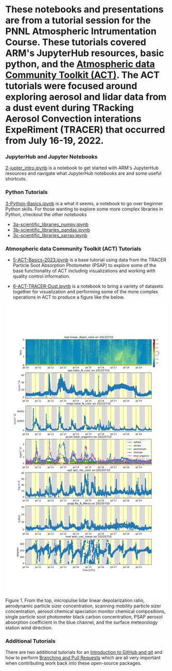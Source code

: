 # These notebooks and presentations are from a tutorial session for the PNNL Atmospheric Intrumentation Course. These tutorials covered ARM's JupyterHub resources, basic python, and the [Atmospheric data Community Toolkit (ACT)](https://github.com/ARM-DOE/ACT).  The ACT tutorials were focused around exploring aerosol and lidar data from a dust event during TRacking Aerosol Convection interations ExpeRiment (TRACER) that occurred from July 16-19, 2022.

### JupyterHub and Jupyter Notebooks
[2-jupter_intro.ipynb](https://github.com/ARM-Development/ARM-Notebooks/blob/main/Tutorials/ACT-Python-Tutorial/2-jupyter_intro.ipynb) is a notebook to get started with ARM's JupyterHub resources and navigate what JupyterHub notebooks are and some useful shortcuts.

### Python Tutorials
[3-Python-Basics.ipynb](https://github.com/ARM-Development/ARM-Notebooks/blob/main/Tutorials/ACT-Python-Tutorial/3-Python-Basics.ipynb) is a what it seems, a notebook to go over beginner Python skills.  For those wanting to explore some more complex libraries in Python, checkout the other notebooks
- [3a-scientific_libraries_numpy.ipynb](https://github.com/ARM-Development/ARM-Notebooks/blob/main/Tutorials/ACT-Python-Tutorial/3a-scientific_libraries_numpy.ipynb)
- [3b-scientific_libraries_pandas.ipynb](https://github.com/ARM-Development/ARM-Notebooks/blob/main/Tutorials/ACT-Python-Tutorial/3b-scientific_libraries_pandas.ipynb)
- [3c-scientific_libraries_xarray.ipynb](https://github.com/ARM-Development/ARM-Notebooks/blob/main/Tutorials/ACT-Python-Tutorial/3c-scientific_libraries_xarray.ipynb)

### Atmospheric data Community Toolkit (ACT) Tutorials
- [5-ACT-Basics-2023.ipynb](https://github.com/ARM-Development/ARM-Notebooks/blob/main/Tutorials/ACT-Python-Tutorial/5-ACT-Basics-2023.ipynb) is a base tutorial using data from the TRACER Particle Soot Absorption Photometer (PSAP) to explore some of the base functionality of ACT including visualizations and working with quality control information.

- [6-ACT-TRACER-Dust.ipynb](https://github.com/ARM-Development/ARM-Notebooks/blob/main/Tutorials/ACT-Python-Tutorial/6-ACT-TRACER-Dust.ipynb) is a notebook to bring a variety of datasets together for visualization and performing some of the more complex operations in ACT to produce a figure like the below.

![Output from the advanced ACT tutorial](https://github.com/ARM-Development/ARM-Notebooks/blob/main/Tutorials/ACT-Python-Tutorial/images/output.png "Micropulse Lidar") Figure 1. From the top, micropulse lidar linear depolarization ratio, aerodynamic particle sizer concentration, scanning mobility particle sizer concentration, aerosol chemical speciation monitor chemical compositions, single particle soot photometer black carbon concentration, PSAP aerosol absorption coefficient in the blue channel, and the surface meteorology station wind direction.

### Additional Tutorials
There are two additional tutorials for an [Introduction to GitHub and git](https://github.com/ARM-Development/ARM-Notebooks/blob/main/Tutorials/ACT-Python-Tutorial/optional_github_intro.md) and how to perform [Branching and Pull Requests](https://github.com/ARM-Development/ARM-Notebooks/blob/main/Tutorials/ACT-Python-Tutorial/optional_github_branching.md) which are all very important when contributing work back into these open-source packages.
